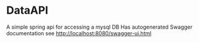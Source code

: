 # DataAPI
A simple spring api for accessing a mysql DB
Has autogenerated Swagger documentation see <http://localhost:8080/swagger-ui.html>
